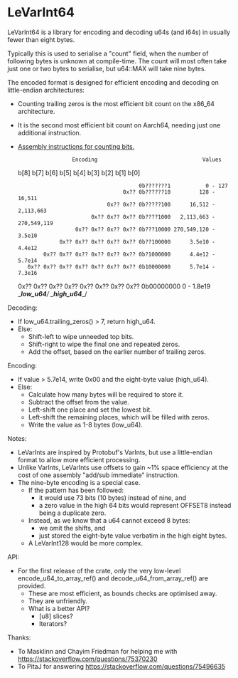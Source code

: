 # LeVarInt64

LeVarInt64 is a library for encoding and decoding u64s (and i64s) in usually fewer than eight bytes.

Typically this is used to serialise a "count" field, when the number of following bytes is unknown at compile-time.
The count will most often take just one or two bytes to serialise, but u64::MAX will take nine bytes.

The encoded format is designed for efficient encoding and decoding on little-endian architectures:
- Counting trailing zeros is the most efficient bit count on the x86_64 architecture.
- It is the second most efficient bit count on Aarch64, needing just one additional instruction.
- [Assembly instructions for counting bits.](https://stackoverflow.com/a/75335655/129805)

                       Encoding                                 Values
    
    b[8] b[7] b[6] b[5] b[4] b[3] b[2] b[1]    b[0]  
    
                                            0b???????1           0 - 127
                                       0x?? 0b??????10         128 - 16,511
                                  0x?? 0x?? 0b?????100      16,512 - 2,113,663
                             0x?? 0x?? 0x?? 0b????1000   2,113,663 - 270,549,119
                        0x?? 0x?? 0x?? 0x?? 0b???10000 270,549,120 - 3.5e10
                   0x?? 0x?? 0x?? 0x?? 0x?? 0b??100000      3.5e10 - 4.4e12
              0x?? 0x?? 0x?? 0x?? 0x?? 0x?? 0b?1000000      4.4e12 - 5.7e14
         0x?? 0x?? 0x?? 0x?? 0x?? 0x?? 0x?? 0b10000000      5.7e14 - 7.3e16
    0x?? 0x?? 0x?? 0x?? 0x?? 0x?? 0x?? 0x?? 0b00000000           0 - 1.8e19
         \___________________low_u64_________________/
    \______________high_u64_______________/


Decoding:
- If low_u64.trailing_zeros() > 7, return high_u64.
- Else:
  - Shift-left to wipe unneeded top bits.
  - Shift-right to wipe the final one and repeated zeros.
  - Add the offset, based on the earlier number of trailing zeros.

Encoding:
- If value > 5.7e14, write 0x00 and the eight-byte value (high_u64).
- Else:
  - Calculate how many bytes will be required to store it.
  - Subtract the offset from the value.
  - Left-shift one place and set the lowest bit.
  - Left-shift the remaining places, which will be filled with zeros.
  - Write the value as 1-8 bytes (low_u64).

Notes:
- LeVarInts are inspired by Protobuf's VarInts, but use a little-endian format to allow more efficient processing.
- Unlike VarInts, LeVarInts use offsets to gain ~1% space efficiency at the cost of one assembly "add/sub  immediate" instruction.
- The nine-byte encoding is a special case.
  - If the pattern has been followed:
    - it would use 73 bits (10 bytes) instead of nine, and
    - a zero value in the high 64 bits would represent OFFSET8 instead being a duplicate zero.
  - Instead, as we know that a u64 cannot exceed 8 bytes:
    - we omit the shifts, and
    - just stored the eight-byte value verbatim in the high eight bytes.
  - A LeVarInt128 would be more complex.

API:
- For the first release of the crate, only the very low-level encode_u64_to_array_ref() and decode_u64_from_array_ref() are provided.
  - These are most efficient, as bounds checks are optimised away.
  - They are unfriendly.
  - What is a better API?
    - [u8] slices?
    - Iterators?

Thanks:
- To Masklinn and Chayim Friedman for helping me with https://stackoverflow.com/questions/75370230
- To PitaJ for answering https://stackoverflow.com/questions/75496635


